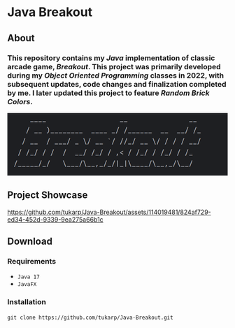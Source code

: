 # Java Breakout

## About

### This repository contains my *Java* implementation of classic arcade game, *Breakout*. This project was primarily developed during my *Object Oriented Programming* classes in 2022, with subsequent updates, code changes and finalization completed by me. I later updated this project to feature *Random Brick Colors*.

![Breakout](https://github.com/tukarp/Java-Breakout/blob/main/Images/Breakout.png)

## Project Showcase

https://github.com/tukarp/Java-Breakout/assets/114019481/824af729-ed34-452d-9339-9ea275a66b1c

## Download

### Requirements

- ```Java 17```
- ```JavaFX```

### Installation

```
git clone https://github.com/tukarp/Java-Breakout.git
```
